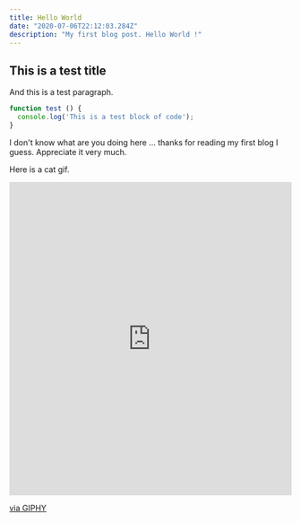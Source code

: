 ```yaml
---
title: Hello World
date: "2020-07-06T22:12:03.284Z"
description: "My first blog post. Hello World !"
---
```


## This is a test title

And this is a test paragraph.

```js
function test () {
  console.log('This is a test block of code');
}
```

I don't know what are you doing here ... thanks for reading my first blog I guess. Appreciate it very much.

Here is a cat gif.

<div style="width:100%;height:0;padding-bottom:111%;position:relative;"><iframe src="https://giphy.com/embed/v6aOjy0Qo1fIA" width="100%" height="100%" style="position:absolute" frameBorder="0" class="giphy-embed" allowFullScreen></iframe></div><p><a href="https://giphy.com/gifs/v6aOjy0Qo1fIA">via GIPHY</a></p>
